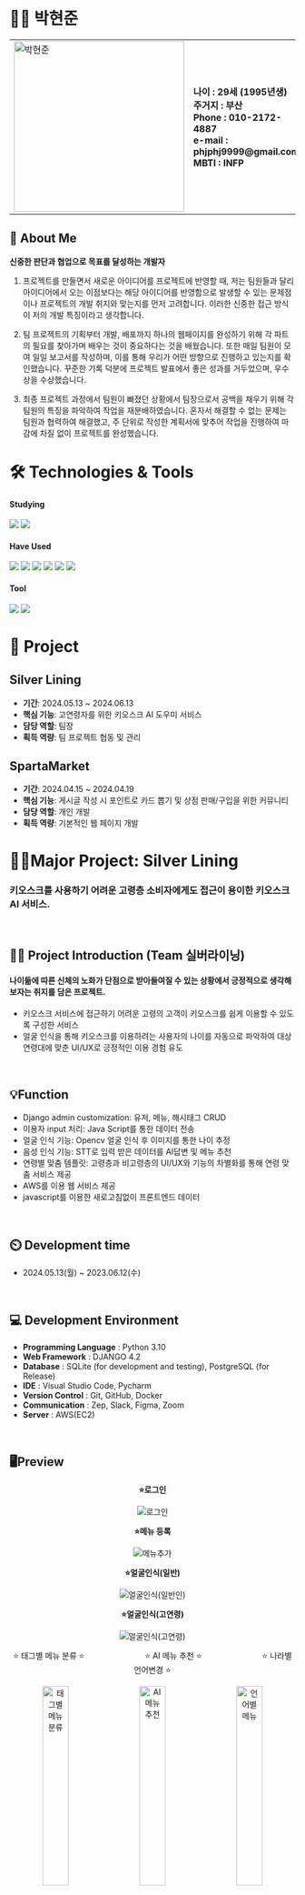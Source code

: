 # 👨‍💻 박현준

<table>
  <tr>
    <td>
      <img src="https://github.com/user-attachments/assets/a14e3dcd-9898-4c8f-a31f-d7cebf9f40be" alt="박현준" width="300">
    </td>
    <td>
      <strong>나이 : 29세 (1995년생)</strong><br>
      <strong>주거지 : 부산</strong><br>
      <strong>Phone : 010-2172-4887</strong><br>
      <strong>e-mail : phjphj9999@gmail.com</strong><br>
      <strong>MBTI : INFP</strong>
    </td>
  </tr>
</table>


## 📝 About Me

**신중한 판단과 협업으로 목표를 달성하는 개발자**

1. 프로젝트를 만들면서 새로운 아이디어를 프로젝트에 반영할 때, 저는 팀원들과 달리 아이디어에서 오는 이점보다는 해당 아이디어를 반영함으로 발생할 수 있는 문제점이나 프로젝트의 개발 취지와 맞는지를 먼저 고려합니다. 이러한 신중한 접근 방식이 저의 개발 특징이라고 생각합니다.

2. 팀 프로젝트의 기획부터 개발, 배포까지 하나의 웹페이지를 완성하기 위해 각 파트의 필요를 찾아가며 배우는 것이 중요하다는 것을 배웠습니다. 또한 매일 팀원이 모여 일일 보고서를 작성하며, 이를 통해 우리가 어떤 방향으로 진행하고 있는지를 확인했습니다. 꾸준한 기록 덕분에 프로젝트 발표에서 좋은 성과를 거두었으며, 우수상을 수상했습니다.

3. 최종 프로젝트 과정에서 팀원이 빠졌던 상황에서 팀장으로서 공백을 채우기 위해 각 팀원의 특징을 파악하여 작업을 재분배하였습니다. 혼자서 해결할 수 없는 문제는 팀원과 협력하여 해결했고, 주 단위로 작성한 계획서에 맞추어 작업을 진행하여 마감에 차질 없이 프로젝트를 완성했습니다.


# 🛠 Technologies & Tools
#### Studying
<p>
  <img src="https://img.shields.io/badge/python-3776AB?style=for-the-badge&logo=python&logoColor=white">
  <img src="https://img.shields.io/badge/django-092E20?style=for-the-badge&logo=django&logoColor=white">
</p>

#### Have Used
<p>
<img src="https://img.shields.io/badge/javascript-F7DF1E?style=for-the-badge&logo=javascript&logoColor=black">
<img src="https://img.shields.io/badge/html-E34F26?style=for-the-badge&logo=html5&logoColor=white">
<img src="https://img.shields.io/badge/css-1572B6?style=for-the-badge&logo=css3&logoColor=white">
<img src="https://img.shields.io/badge/aws-232F3E?style=for-the-badge&logo=amazon-aws&logoColor=white">
<img src="https://img.shields.io/badge/postgreSQL-4169E1?style=for-the-badge&logo=postgresql&logoColor=white">
<img src="https://img.shields.io/badge/docker-2496ED?style=for-the-badge&logo=docker&logoColor=white">
</p>

#### Tool
<p>
<img src="https://img.shields.io/badge/github-181717?style=for-the-badge&logo=github&logoColor=white">
<img src="https://img.shields.io/badge/postman-FF6C37?style=for-the-badge&logo=postman&logoColor=white">
</p>

# 📒 Project

## Silver Lining
- **기간**: 2024.05.13 ~ 2024.06.13
- **핵심 기능**: 고연령자를 위한 키오스크 AI 도우미 서비스
- **담당 역할**: 팀장
- **획득 역량**: 팀 프로젝트 협동 및 관리

## SpartaMarket
- **기간**: 2024.04.15 ~ 2024.04.19
- **핵심 기능**: 게시글 작성 시 포인트로 카드 뽑기 및 상점 판매/구입을 위한 커뮤니티
- **담당 역할**: 개인 개발
- **획득 역량**: 기본적인 웹 페이지 개발



# 👩‍💻Major Project: Silver Lining
### 키오스크를 사용하기 어려운 고령층 소비자에게도 접근이 용이한 키오스크 AI 서비스.

<br>

## 👨‍🏫 Project Introduction (Team 실버라이닝)
#### 나이듦에 따른 신체의 노화가 단점으로 받아들여질 수 있는 상황에서 긍정적으로 생각해보자는 취지를 담은 프로젝트. 
- 키오스크 서비스에 접근하기 어려운 고령의 고객이 키오스크를 쉽게 이용할 수 있도록 구성한 서비스
- 얼굴 인식을 통해 키오스크를 이용하려는 사용자의 나이를 자동으로 파악하여 대상 연령대에 맞춘 UI/UX로 긍정적인 이용 경험 유도

<br>

## 💡Function
- Django admin customization: 유저, 메뉴, 해시태그 CRUD 
- 이용자 input 처리: Java Script를 통한 데이터 전송
- 얼굴 인식 기능: Opencv 얼굴 인식 후 이미지를 통한 나이 추정
- 음성 인식 기능: STT로 입력 받은 데이터를 AI답변 및 메뉴 추천
- 연령별 맞춤 템플릿: 고령층과 비고령층의 UI/UX와 기능의 차별화를 통해 연령 맞춤 서비스 제공
- AWS를 이용 웹 서비스 제공 
- javascript를 이용한 새로고침없이 프론트엔드 데이터

<br>


## ⏲️ Development time 
- 2024.05.13(월) ~ 2023.06.12(수)


<br>

## 💻 Development Environment
- **Programming Language** : Python 3.10
- **Web Framework** : DJANGO 4.2
- **Database** : SQLite (for development and testing), PostgreSQL (for Release)
- **IDE** : Visual Studio Code, Pycharm
- **Version Control** : Git, GitHub, Docker
- **Communication** : Zep, Slack, Figma, Zoom
- **Server** : AWS(EC2)
  
<br>

## 🖥️Preview


<p align="center">
  <strong>⭐로그인</strong>
</p>
  
<p align="center">
  <img src="https://github.com/user-attachments/assets/7bd48f2d-fecd-49b3-8003-315307faf77f" alt="로그인">
</p>

<p align="center">
  <strong>⭐메뉴 등록</strong>
</p>
  
<p align="center">
  <img src="https://github.com/user-attachments/assets/50464aae-d43d-4921-a855-8e394a8425b7" alt="메뉴추가">
</p>

<p align="center">
  <strong>⭐얼굴인식(일반)</strong>
</p>

<p align="center">
  <img src="https://github.com/user-attachments/assets/0229a614-8ca4-4c42-81ee-d1cab77b2324" alt="얼굴인식(일반인)">
</p>

<p align="center">
  <strong>⭐얼굴인식(고연령)</strong>
</p>

<p align="center">
  <img src="https://github.com/user-attachments/assets/4b958a0f-c660-45fe-9a85-dd853cd460ea" alt="얼굴인식(고연령)">
</p>

<p align="center">
  ⭐ 태그별 메뉴 분류 ⭐ &nbsp;&nbsp;&nbsp;&nbsp;&nbsp;&nbsp;&nbsp;&nbsp;&nbsp;&nbsp;&nbsp;&nbsp;&nbsp;&nbsp;&nbsp;&nbsp;&nbsp;&nbsp;&nbsp;&nbsp;&nbsp;&nbsp;&nbsp;&nbsp;&nbsp;
  ⭐ AI 메뉴 추천 ⭐ &nbsp;&nbsp;&nbsp;&nbsp;&nbsp;&nbsp;&nbsp;&nbsp;&nbsp;&nbsp;&nbsp;&nbsp;&nbsp;&nbsp;&nbsp;&nbsp;&nbsp;&nbsp;&nbsp;&nbsp;&nbsp;&nbsp;&nbsp;&nbsp;&nbsp;
  ⭐ 나라별 언어변경 ⭐
</p>

<p align="center">
  <img src="https://github.com/user-attachments/assets/9d139424-a754-4ad1-99f8-0ef202081a64" alt="태그별 메뉴 분류" width="30%">
  &nbsp;&nbsp;&nbsp;
  <img src="https://github.com/user-attachments/assets/c03249fc-a46b-4589-9f1c-b3a4386d9493" alt="AI 메뉴 추천" width="30%">
  &nbsp;&nbsp;&nbsp;
  <img src="https://github.com/user-attachments/assets/cf5efe55-b1f0-40bf-b578-f3e333b02d2f" alt="언어별 메뉴" width="30%">
</p>

<p align="center">
  &nbsp;&nbsp;&nbsp;&nbsp;&nbsp;&nbsp;&nbsp;&nbsp;&nbsp;&nbsp;&nbsp;&nbsp;&nbsp;&nbsp;
  ⭐ 결제 ⭐ &nbsp;&nbsp;&nbsp;&nbsp;&nbsp;&nbsp;&nbsp;&nbsp;&nbsp;&nbsp;&nbsp;&nbsp;&nbsp;&nbsp;&nbsp;&nbsp;&nbsp;&nbsp;&nbsp;&nbsp;&nbsp;&nbsp;&nbsp;&nbsp;&nbsp;&nbsp;
  ⭐ 고연령 음성인식 ⭐ &nbsp;&nbsp;&nbsp;&nbsp;&nbsp;&nbsp;&nbsp;&nbsp;&nbsp;&nbsp;&nbsp;&nbsp;&nbsp;&nbsp;&nbsp;&nbsp;&nbsp;
  ⭐ 각 키오스크 화면 전환 ⭐
</p>

<p align="center">
  <img src="https://github.com/user-attachments/assets/f476b6d6-0877-4669-bfe2-0571030fb5d1" alt="결제" width="30%">
  &nbsp;&nbsp;&nbsp;
  <img src="https://github.com/user-attachments/assets/30b94cb9-89a5-4738-8025-e48b31b1b31f" alt="고연령 음성인식" width="30%">
  &nbsp;&nbsp;&nbsp;
  <img src="https://github.com/user-attachments/assets/1e1f576b-bb08-4acf-99bb-2f1d3c0a3266" alt="키오스크화면전환" width="30%">
</p>


<br>

## 📝 Project

  - 시연 영상 : [유튜브 시연영상](https://www.youtube.com/watch?v=Q7jmeQ_tOPE&t=42s)을 통하여 확인

  - 아이디어 회의 : 개발 기획 단계 및 아이디를 논의하기 위해 [피그마](https://www.figma.com/board/CUporczK2kYaCbjQQIDoVO/final-project?node-id=0-1&t=99pB1pcpflZp4QJg-0)를 활용하여 작성

  - 트러블 슈팅 : 문제점 보완 및 개선을 위해 [노션](https://teamsparta.notion.site/8-silver-lining-f9ee581e81e8456c8d78729434c5ca06)을 활용하여 기록

![image](https://github.com/user-attachments/assets/2ded4c7c-f96a-43a2-a67f-cfaa198e72af)

<br>

## 💭 기술적 의사결정

- OpenAI GPT-4o 적용
    
    초기: OpenAI GPT 3.5-turbo 모델을 사용하여 대화형 인터페이스에서 고객과의 대화를 처리하고자 시도
    변경: 테스트 결과 GPT 4o를 사용했을 때 responseText의 정확도가 개선된다고 판단
    구현 결과: 고객과의 대화에서 상대적으로 자연스러운 대화를 유도하고, 적절한 답변을 제공하는 데 성공
    
- 얼굴인식 모델 변경

    초기: deepface libraray를 사용하여 얼굴인식 기능을 구현함
    변경: deepface의 나이 추정값의 정확도 이슈가 발생 -> GPT 4o의 프롬프트 수정으로 더 정확도 높은 나이 추정값을 얻음
    구현 결과: GPT-4o 모델을 사용하여 얼굴인식 기능을 구현. 사용자의 얼굴을 정확하게 인식하고, 해당 사용자에게 맞춤형 서비스를 제공하는 데 성공
    
- STT, TTS 브라우저 기능 활용
    
    브라우저의 기본 STT 및 TTS 기능을 JavaScript를 통해 활용하여 음성인식 및 음성출력 기능을 구현
    구현 결과: 브라우저 상에서 음성인식과 음성출력이 가능하도록 변경하여 사용자에게 더욱 편리한 환경을 제공하는 데 성공
    
- JSON 데이터 전송 및 부트스트랩 활용
    
    JavaScript를 통해 JSON 형식으로 데이터를 주고 받으며, 부트스트랩을 활용하여 프론트엔드를 빠르게 개발
    구현 결과: 페이지를 새로 고치지 않고도 메뉴 변경 및 장바구니 기능을 구현하여 사용자가 원활하게 주문을 진행
    
- Admin 페이지 활용
    
    Django의 Admin 페이지 기능을 활용하여 User 및 Menu 관련 데이터를 관리
    핵심 기능: Admin 페이지를 통해 데이터를 쉽게 추가 및 수정할 수 있도록 하여 프로젝트 개발 단계를 진행

- Redis 적용

    음성인식으로 장바구니 기능을 구현하는 와중에 GPT 답변의 정확도 향상을 위해 현재 장바구니 현황을 전달할 필요성 대두
    여러 선택지 가운데 수정이 잦고, 굳이 DB에 장바구니의 모든 변경사항이 반영될 필요가 없으므로 Redis 채택
    구현 결과: Redis를 사용하여 elder_menu.html의 장바구니 기능을 구현
<br>


## 💻Technical Description

### 1. 언어 변경기능


<p align="center">
  <img src="https://github.com/user-attachments/assets/cf5efe55-b1f0-40bf-b578-f3e333b02d2f" alt="언어별 메뉴" width="30%">
</p>


```python
# 언어를 변경하는 함수입니다.
def switch_language(request):
    lang = request.GET.get('lang', settings.LANGUAGE_CODE)
    if lang:
        # 언어 변경
        translation.activate(lang)
        # 언어 쿠키 설정
        response = redirect(request.META.get('HTTP_REFERER', '/'))
        response.set_cookie(settings.LANGUAGE_COOKIE_NAME, lang)
        return response
    return redirect(request.META.get('HTTP_REFERER', '/'))
```

💡 Django의 기본 번역기능을 이용하여 각 언어에 맞추어 변경 가능

### 2. AI 추천기능

```python
class AIbot(APIView):
    def post(request):
        # POST 요청을 처리하는 메소드입니다.
        # AI 봇에게 입력된 텍스트를 전달하고 응답을 받습니다.
        input_text = request.data.get('inputText')
        current_user = request.user
        message, recommended_menu = bot(input_text, current_user)
        return Response({'responseText': message, 'recommended_menu': recommended_menu})
```

💡 POST 입력시 bot.py 내부 bot 함수를 통하여 추천 메뉴 및 메세지 생성 후 return

<br>

<details>
<summary> 📗 AI 프롬프트 </summary>

<br>

## 프롬프트
```python
def get_recommended_menus(client, input_text, current_user):
    system_data = f"""
        You are considered a staff member related to {category_text}.
        Our store offers the following menu items: {menu}.
        Additionally, we use the following hashtags in our store: {hashtags}.
        """

    system_output = f"""
        The format of the data I desire as a result is:
        "Recommended Menu: [menu_name]"
        For the "Recommended Menu" section, select three options that are most closely related to the customer's request and rank them accordingly.
        The main format of recommended menu should be "Recommended Menu: menu_name, menu_name, menu_name".
        The output of recommended menus must include three items. If fulfilling three items is difficult to achieve, go through the menu table to find the closest menu possible.
        It would be easier for you to consider hashtags when finding related menu.
        When there are more than one keyword that you take into account, you should prioritize the keyword that is related to the menu.
        For example, when the customer asks for 'iced coffee', you should consider the menu that is 'coffee', rather than 'iced' beverages.
        """
    completion = client.chat.completions.create(
        model="gpt-4o",
        messages=[
            {"role": "system", "content": system_data},
            {"role": "system", "content": system_output},
            {"role": "user", "content": input_text},
        ],
    )

    ai_response = completion.choices[0].message.content
    recommended_menu = []

    try:
        for line in ai_response.split('\n'):
            line = line.strip()  
            if line.startswith('Recommended Menu:'):
                recommended_menu = line.split('Recommended Menu: ')[1].strip().split(', ')
                break  

    except IndexError:
        recommended_menu = []

    return recommended_menu
```

</details>

### 3. 얼굴 인식 기능

```javascript
    function submitForm(imageData) {
        // FormData 객체 생성
        var formData = new FormData();

        // 이미지 데이터를 FormData 객체에 추가
        var blob = dataURItoBlob(imageData);
        formData.append('faceImageData', blob, 'face_image.jpeg');

        // CSRF 토큰 가져오기
        const csrftoken = getCookie('csrftoken');

        // 이미지 데이터가 있는 경우 AJAX 요청 보냄
        $.ajax({
            url: '/orders/face_recognition/',
            method: 'POST',
            headers: {'X-CSRFToken': csrftoken},
            data: formData,
            processData: false,  // jQuery가 데이터를 쿼리 문자열로 변환하는 것을 방지
            contentType: false,   // jQuery가 contentType을 설정하는 것을 방지
            success: function (response) {
                // 서버 응답을 성공적으로 받은 후에 수행할 작업
                console.log('Success:', response);
                // 얼굴 나이 확인
                var ageNumber = response.age_number;
                // 나이에 따라 페이지 리디렉션
                if (ageNumber >= 60) {
                    window.location.href = "{% url 'orders:elder_start' %}";
                } else {
                    window.location.href = "{% url 'orders:menu' %}";
                }
            },
            error: function (xhr, status, error) {
                console.error('Error:', error);
                // 오류 처리
            }
        });
    }
```

💡AJAX를 사용하여 이미지 데이터 전송

```python
@csrf_exempt
def face_recognition(request):
    if request.method == 'POST' and 'faceImageData' in request.FILES:
        # Get uploaded image
        uploaded_image = request.FILES['faceImageData']
        age_number = face(uploaded_image)

        return JsonResponse({'age_number': age_number})
    return HttpResponse("Please upload an image.")
```

💡 bot.py 내부의 face 함수를 이용 나이값 계산

<br>

<details>
<summary> 📗 얼굴인식 AI </summary>

<br>

```python
def face(uploaded_image):
    # Read the image using OpenCV
    image_data = uploaded_image.read()
    nparr = np.frombuffer(image_data, np.uint8)
    frame = cv2.imdecode(nparr, cv2.IMREAD_COLOR)

    # 얼굴 인식을 위한 분류기를 로드합니다.
    face_cascade = cv2.CascadeClassifier(cv2.data.haarcascades + 'haarcascade_frontalface_default.xml')

    # 흑백 이미지로 변환합니다.
    gray = cv2.cvtColor(frame, cv2.COLOR_BGR2GRAY)

    # 얼굴을 감지합니다.
    faces = face_cascade.detectMultiScale(gray, scaleFactor=1.1, minNeighbors=5, minSize=(30, 30))

    if len(faces) > 0:
        # 이미지를 저장하고 base64로 변환합니다.
        image_path = "face.jpg"
        cv2.imwrite(image_path, frame)

        with open(image_path, "rb") as image_file:
            encoded_image = base64.b64encode(image_file.read()).decode('utf-8')

        base64_image = f"data:image/jpeg;base64,{encoded_image}"

        # OpenAI API에 요청합니다.
        headers = {
            "Content-Type": "application/json",
            "Authorization": f"Bearer {settings.OPEN_API_KEY}"
        }

        instruction = """
                                    Although age can be difficult to predict, please provide an approximate number for how old the person in the photo appears to be. 
                                    Please consider that Asians tend to look younger than you might think.
                                    And Please provide an approximate age in 10-year intervals such as teens, 20s, 30s, 40s, 50s, 60s, 70s, or 80s.
                                    When you return the value, remove the 's' in the end of the age interval.
                                    For example, when you find the person to be in their 20s, just return the value as 20.
                                    Please return the inferred age in the format 'Estimated Age: [inferred age]'.
                                    """

        payload = {
            "model": "gpt-4o",
            "messages": [
                {
                    "role": "user",
                    "content": [
                        {
                            "type": "text",
                            "text": instruction,
                        },
                        {
                            "type": "image_url",
                            "image_url": {
                                "url": base64_image
                            }
                        }
                    ]
                }
            ],
            "max_tokens": 300
        }
        # OpenAI API로 요청을 보냅니다.
        response = requests.post("https://api.openai.com/v1/chat/completions", headers=headers, json=payload)

        try:
            os.remove(image_path)
            print(f"{image_path} 이미지가 삭제되었습니다.")

        except FileNotFoundError:
            print(f"{image_path} 이미지를 찾을 수 없습니다.")

        # OpenAI API에서 반환된 응답을 파싱합니다.
        ai_answer = response.json()
        print("ai_answer", ai_answer)
        # 추정된 나이를 가져옵니다.
        age_message = ai_answer["choices"][0]['message']['content']
        age = age_message.split("Estimated Age: ")[1].strip()
        age_number = int(age)
        print("당신의 얼굴나이 : ", age_number)
        return age_number
    return 20
```

</details>


<br>

## 📌 Key Features

### 1. 키오스크 사용자 
#### (1) 얼굴인식을 통한 연령층 식별과 키오스크 UI 맞춤화 
   - 브라우저의 카메라 호환기능을 통해 키오스크 사용자의 얼굴 사진을 찍고 사용자의 나이 값를 도출
   - 결과값이 고령층인 경우와 비고령층인 경우를 구분해서 키오스크 주문 UI를 맞춤화해서 제공

<br>

#### (2) 고령층과 비고령층 주문단계 차별화
#### (2-1) 고령층
1. 고령층에 맞추어 버튼 및 글자의 크기를 기존 대비 확대 및 단순화하여 편의성 확대
2. 터치를 최소화 하기 위하여 음성데이터 기반으로 AI가 추천메뉴를 화면에 출력
3. 메뉴 이용에 불필요한 부분을 제외, 고객의 니즈에 필요한 부분만 출력하여 오입력 방지
4. 재추천, 장바구니(추가, 수정, 삭제), 결제하기 기능을 모두 음성인식으로 동작하도록 구현

#### (2-2) 비고령층 (일반적인 키오스크 터치 주문 + 음성인식 메뉴 추천)
1. 기본적으로는 일반적인 키오스크와 동일하게 사용 가능
2. 필요의 따라 음성입력으로 AI 기능을 사용 가능
3. 언어에 맞추어 메뉴와 버튼이 변경 가능

<br>

#### (2-3) 결제 이후 주문번호 배정
   - 2-1 ~ 2-2 과정 후 주문메뉴가 데이터 베이스의 저장이 되며 주문번호 발급
   - 매일마다 주문번호가 초기화되어 1번 부터 주문번호가 생성된다

<br>

### 2. 점주 (staff)
#### (1) 메뉴 CRUD
- 메뉴 생성 전에 필요한 해시태그들을 미리 설정하여 각 메뉴 분류기능 구현
- 메뉴 생성시에는 메뉴 이름, 가격, 해시태그, 이미지를 함께 작성
  
#### (2) 주문 현황
- 키오스크를 통한 결제된 내역을 확인할 수 있으며 주문의 상태를 통하여 "주문/진행중/완료"를 확인 가능

<br>

### 3. 관리자 (superuser)
#### (1) staff CRUD 및 메뉴 CRUD
- 새로운 staff계정을 생성, 조회, 수정, 삭제 및 관리자 권한으로 각 계정의 메뉴를 수정 할 수 있다
#### (2) staff에 permission 부여
- admin page내의 group을 새로 생성하여 staff가 메뉴 CRUD에만 접근가능하도록 제한한다

<br><br>
     

## 📄 ERD:
![SivlerLining (2)](https://github.com/billyhyunjun/Silver-Lining/assets/159408752/7ef6181b-7b38-4a7c-ae2f-6d6d880f0197)

